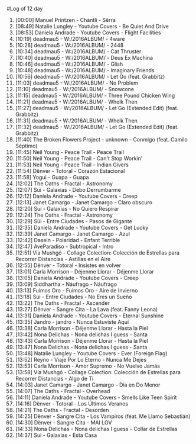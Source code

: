 #Log of 12 day

1. [00:00] Manuel Printzen - Chāntli - Sĕrra
1. [08:49] Natalie Lungley - Youtube Covers - Be Quiet And Drive
1. [08:53] Daniela Andrade - Youtube Covers - Flight Facilities
1. [10:19] deadmau5 - W:/2016ALBUM/ - 4ware
1. [10:28] deadmau5 - W:/2016ALBUM/ - 2448
1. [10:34] deadmau5 - W:/2016ALBUM/ - Cat Thruster
1. [10:40] deadmau5 - W:/2016ALBUM/ - Deus Ex Machina
1. [10:46] deadmau5 - W:/2016ALBUM/ - Glish
1. [10:48] deadmau5 - W:/2016ALBUM/ - Imaginary Friends
1. [10:56] deadmau5 - W:/2016ALBUM/ - Let Go (feat. Grabbitz)
1. [11:03] deadmau5 - W:/2016ALBUM/ - No Problem
1. [11:10] deadmau5 - W:/2016ALBUM/ - Snowcone
1. [11:15] deadmau5 - W:/2016ALBUM/ - Three Pound Chicken Wing
1. [11:21] deadmau5 - W:/2016ALBUM/ - Whelk Then
1. [11:27] deadmau5 - W:/2016ALBUM/ - Let Go (Extended Edit) (feat. Grabbitz)
1. [11:31] deadmau5 - W:/2016ALBUM/ - Whelk Then
1. [11:32] deadmau5 - W:/2016ALBUM/ - Let Go (Extended Edit) (feat. Grabbitz)
1. [11:40] The Broken Flowers Project - unknown - Conmigo (feat. Camilo Séptimo)
1. [11:45] Neil Young - Peace Trail - Peace Trail
1. [11:50] Neil Young - Peace Trail - Can't Stop Workin'
1. [11:53] Neil Young - Peace Trail - Indian Givers
1. [11:54] Dënver - Totoral - Corazón Estacional
1. [11:58] Yogui - Guapa - Guapa
1. [12:02] The Oaths - Fractal - Astronomy
1. [12:07] Sui - Galaxias - Debo Derrumbarme
1. [12:12] Daniela Andrade - Youtube Covers - Creep
1. [12:13] Janet Camargo - Janet Camargo - Claro obscuro
1. [12:20] Sui - Galaxias - No Quiero Respirar
1. [12:24] The Oaths - Fractal - Astronomy
1. [12:29] Súi - Entre Ciudades - Pasos de Gigante
1. [12:35] Daniela Andrade - Youtube Covers - Get Lucky
1. [12:39] Janet Camargo - Janet Camargo - Azul
1. [12:42] Dasein - Polaridad - Enfant Terrible
1. [12:47] AveParadiso - Subtropical - Intro
1. [12:51] Vía Mushgó - Collage Colection: Colección de Estrellas para Recorrer Distancias - Astillas en el Aire
1. [12:55] Dënver - Totoral - Insistes en volver
1. [13:01] Carla Morrison - Déjenme Llorar - Déjenme Llorar
1. [13:05] Daniela Andrade - Youtube Covers - Creep
1. [13:09] Siddhartha - Náufrago - Náufrago
1. [13:13] Fuimos Oro - Fuimos Oro - Aire de Invierno
1. [13:18] Súi - Entre Ciudades - No Eres un Sueño
1. [13:22] The Oaths - Fractal - Ascender
1. [13:27] Dënver - Sangre Cita - La Lava (feat. Fanny Leona)
1. [13:31] Daniela Andrade - Youtube Covers - Eternal Sunshine
1. [13:35] Jandro - jandro - Nunca Estuviste Aquí
1. [13:38] Carla Morrison - Déjenme Llorar - Hasta la Piel
1. [13:42] Nona Delichas - Nona delichas I guess - Santa
1. [13:43] Carla Morrison - Déjenme Llorar - Hasta la Piel
1. [13:47] Nona Delichas - Nona delichas I guess - Santa
1. [13:48] Natalie Lungley - Youtube Covers - Ever (Foreign Flag)
1. [13:52] Reyno - Viaje Por Lo Eterno - Nunca Me Dejes
1. [13:53] Carla Morrison - Amor Supremo - No Vuelvo Jamás
1. [13:58] Vía Mushgó - Collage Colection: Colección de Estrellas para Recorrer Distancias - Algo de Ti
1. [14:03] Janet Camargo - Janet Camargo - Día en Do Menor
1. [14:07] The Oaths - Fractal - Overhead
1. [14:11] Daniela Andrade - Youtube Covers - Smells Like Teen Spirit
1. [14:16] Dënver - Totoral - Los Últimos Veranos
1. [14:21] The Oaths - Fractal - Desorden
1. [14:25] Dënver - Sangre Cita - Los Vampiros (feat. Me Llamo Sebastián)
1. [14:30] Dënver - Sangre Cita - MAI LOV
1. [14:33] Nona Delichas - Nona delichas I guess - Collar de Estrellas
1. [14:37] Sui - Galaxias - Esta Casa
